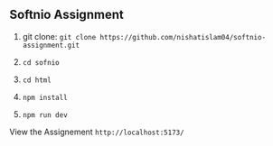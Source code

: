 
## Softnio Assignment

1. git clone: `git clone https://github.com/nishatislam04/softnio-assignment.git`

2.  `cd sofnio`

3. `cd html`

4.  `npm install`

5.  `npm run dev`

View the Assignement `http://localhost:5173/`
